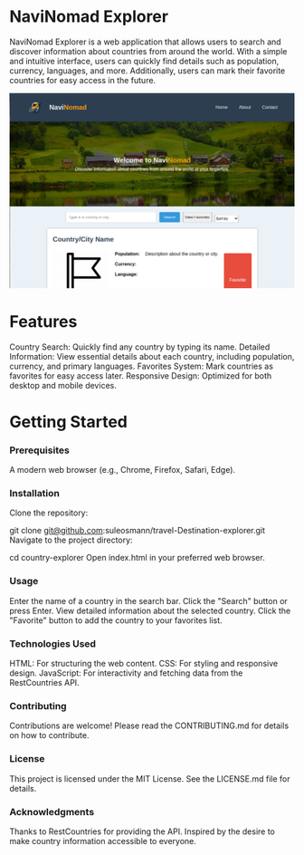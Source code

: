 # NaviNomad Explorer
NaviNomad Explorer is a web application that allows users to search and discover information about countries from around the world. With a simple and intuitive interface, users can quickly find details such as population, currency, languages, and more. Additionally, users can mark their favorite countries for easy access in the future.

![screenshot of the site](./images/image.png)

# Features
Country Search: Quickly find any country by typing its name.
Detailed Information: View essential details about each country, including population, currency, and primary languages.
Favorites System: Mark countries as favorites for easy access later.
Responsive Design: Optimized for both desktop and mobile devices.
# Getting Started
### Prerequisites
A modern web browser (e.g., Chrome, Firefox, Safari, Edge).
### Installation
Clone the repository:

git clone git@github.com:suleosmann/travel-Destination-explorer.git
Navigate to the project directory:

cd country-explorer
Open index.html in your preferred web browser.
### Usage
Enter the name of a country in the search bar.
Click the "Search" button or press Enter.
View detailed information about the selected country.
Click the "Favorite" button to add the country to your favorites list.
### Technologies Used
HTML: For structuring the web content.
CSS: For styling and responsive design.
JavaScript: For interactivity and fetching data from the RestCountries API.
### Contributing
Contributions are welcome! Please read the CONTRIBUTING.md for details on how to contribute.

### License
This project is licensed under the MIT License. See the LICENSE.md file for details.

### Acknowledgments
Thanks to RestCountries for providing the API.
Inspired by the desire to make country information accessible to everyone.
